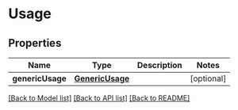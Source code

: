 # Usage

## Properties
Name | Type | Description | Notes
------------ | ------------- | ------------- | -------------
**genericUsage** | [**GenericUsage**](GenericUsage.md) |  | [optional] 

[[Back to Model list]](../README.md#documentation-for-models) [[Back to API list]](../README.md#documentation-for-api-endpoints) [[Back to README]](../README.md)


